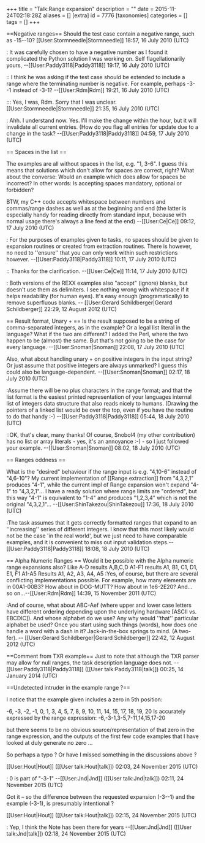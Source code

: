 +++
title = "Talk:Range expansion"
description = ""
date = 2015-11-24T02:18:28Z
aliases = []
[extra]
id = 7776
[taxonomies]
categories = []
tags = []
+++

==Negative ranges==
Should the test case contain a negative range, such as -15--10? [[User:Stormneedle|Stormneedle]] 18:57, 16 July 2010 (UTC)

: It was carefully chosen to have a negative number as I found it complicated the Python solution I was working on. Self flagellationarily yours, --[[User:Paddy3118|Paddy3118]] 19:17, 16 July 2010 (UTC)

:: I think he was asking if the test case should be extended to include a range where the terminating number is negative.  For example, perhaps -3--1 instead of -3-1?  --[[User:Rdm|Rdm]] 19:21, 16 July 2010 (UTC)

::: Yes, I was, Rdm. Sorry that I was unclear. [[User:Stormneedle|Stormneedle]] 21:35, 16 July 2010 (UTC)

: Ahh. I understand now. Yes. I'll make the change within the hour, but it will invalidate all current entries. (How do you flag all entries for update due to a change in the task? --[[User:Paddy3118|Paddy3118]] 04:59, 17 July 2010 (UTC)

== Spaces in the list ==

The examples are all without spaces in the list, e.g. "1, 3-6". I guess this means that solutions which don't allow for spaces are correct, right? What about the converse: Would an example which does allow for spaces be incorrect? In other words: Is accepting spaces mandatory, optional or forbidden?

BTW, my C++ code accepts whitespace between numbers and commas/range dashes as well as at the beginning and end (the latter is especially handy for reading directly from standard input, because with normal usage there's always a line feed at the end) --[[User:Ce|Ce]] 09:12, 17 July 2010 (UTC)

: For the purposes of examples given to tasks, no spaces should be given to expansion routines or created from extraction routines. There is however, no need to ''ensure'' that you can only work within such restrictions however. --[[User:Paddy3118|Paddy3118]] 10:11, 17 July 2010 (UTC)

:: Thanks for the clarification. --[[User:Ce|Ce]] 11:14, 17 July 2010 (UTC)

: Both versions of the REXX examples also "accept" (ignore) blanks, but doesn't use them as delimiters.  I see nothing wrong with whitespace if it helps readability (for human eyes). It's easy enough (programatically) to remove superfluous blanks. -- [[User:Gerard Schildberger|Gerard Schildberger]] 22:29, 12 August 2012 (UTC)

== Result format, Unary + ==
Is the result supposed to be a string of comma-separated integers, as in the example? Or a legal list literal in the language? What if the two are different? I added the Perl, where the two happen to be (almost) the same. But that's not going to be the case for every language. --[[User:Snoman|Snoman]] 22:08, 17 July 2010 (UTC)

Also, what about handling unary + on positive integers in the input string? Or just assume that positive integers are always unmarked? I guess this could also be language-dependent. --[[User:Snoman|Snoman]] 02:17, 18 July 2010 (UTC)

:Assume there will be no plus characters in the range format; and that the list format is the easiest printed representation of your languages internal list of integers data structure that also reads nicely to humans. (Drawing the pointers of a linked list would be over the top, even if you have the routine to do that handy :-) 
--[[User:Paddy3118|Paddy3118]] 05:44, 18 July 2010 (UTC)

::OK, that's clear, many thanks! Of course, Snobol4 (my other contribution) has no list or array literals - yes, it's an annoyance :-) - so I just followed your example. --[[User:Snoman|Snoman]] 08:02, 18 July 2010 (UTC)

== Ranges oddness ==

What is the "desired" behaviour if the range input is e.g. "4,10-6" instead of "4,6-10"? My current implementation of [[Range extraction]] from "4,3,2,1" produces "4-1", while the current impl of Range expansion won't expand "4-1" to "4,3,2,1"... I have a ready solution where range limits are "ordered", but this way "4-1" is equivalent to "1-4" and produces "1,2,3,4" which is not the original "4,3,2,1"... --[[User:ShinTakezou|ShinTakezou]] 17:36, 18 July 2010 (UTC)

:The task assumes that it gets correctly formatted ranges that expand to an ''increasing'' series of different integers. I know that this most likely would not be the case 'in the real world', but we just need to have comparable examples, and it is convenient to miss out input validation steps.--[[User:Paddy3118|Paddy3118]] 18:08, 18 July 2010 (UTC)

== Alpha Numeric Ranges ==
Would it be possible with the Alpha numeric range expansions also?
Like A-D results A,B,C,D
A1-F1 results A1, B1, C1, D1, E1, F1
A1-A5 Results A1, A2, A3, A4, A5
:Yes, of course, but there are several conflicting implementations possible.  For example, how many elements are in 00A1-00B3?  How about in DOG-MUTT?  How about in 1e6-2E20?  And... so on...--[[User:Rdm|Rdm]] 14:39, 15 November 2011 (UTC)

:And of course, what about ABC-Aef (where upper and lower case letters have different ordering depending upon the underlying hardware [ASCII vs. EBCDIC]). And whose alphabet do we use? Any why would ''that'' particular alphabet be used? Once you start using such things (words), how does one handle a word with a dash in it? Jack-in-the-box springs to mind. (A two-fer). -- [[User:Gerard Schildberger|Gerard Schildberger]] 22:42, 12 August 2012 (UTC)

==Comment from TXR example==
Just to note that although the TXR parser may allow for null ranges, the task description language does not. --[[User:Paddy3118|Paddy3118]] ([[User talk:Paddy3118|talk]]) 00:25, 14 January 2014 (UTC)

==Undetected intruder in the example range ?==

I notice that the example given includes a zero in 5th position:

 -6, -3, -2, -1, 0, 1, 3, 4, 5, 7, 8, 9, 10, 11, 14, 15, 17, 18, 19, 20
 Is accurately expressed by the range expression:
 -6,-3-1,3-5,7-11,14,15,17-20

but there seems to be no obvious source/representation of that zero in the range expression, 
and the outputs of the first few code examples that I have looked at duly generate no zero … 

So perhaps a typo ?  Or have I missed something in the discussions above ?

[[User:Hout|Hout]] ([[User talk:Hout|talk]]) 02:03, 24 November 2015 (UTC)

: 0 is part of "-3-1" --[[User:Jnd|Jnd]] ([[User talk:Jnd|talk]]) 02:11, 24 November 2015 (UTC)

Got it – so the difference between the requested expansion (-3--1) and the example (-3-1), is presumably intentional ?
 
[[User:Hout|Hout]] ([[User talk:Hout|talk]]) 02:15, 24 November 2015 (UTC)

: Yep, I think the Note has been there for years --[[User:Jnd|Jnd]] ([[User talk:Jnd|talk]]) 02:18, 24 November 2015 (UTC)
